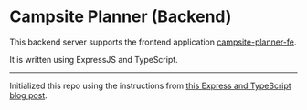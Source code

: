 # Campsite Planner (Backend)

This backend server supports the frontend application [campsite-planner-fe](https://github.com/robbiejaeger/campsite-planner-fe).

It is written using ExpressJS and TypeScript.

---

Initialized this repo using the instructions from [this Express and TypeScript blog post](https://www.split.io/blog/node-js-typescript-express-tutorial/).
